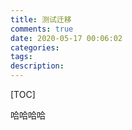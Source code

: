 ```yaml
---
title: 测试迁移
comments: true
date: 2020-05-17 00:06:02
categories:
tags:
description:
---
```

[TOC]
<!--more-->


哈哈哈哈